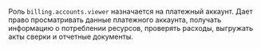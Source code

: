 Роль `billing.accounts.viewer` назначается на платежный аккаунт. Дает право просматривать данные платежного аккаунта, получать информацию о потреблении ресурсов, проверять расходы, выгружать акты сверки и отчетные документы.